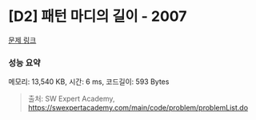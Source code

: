 # [D2] 패턴 마디의 길이 - 2007 

[문제 링크](https://swexpertacademy.com/main/code/problem/problemDetail.do?contestProbId=AV5P1kNKAl8DFAUq) 

### 성능 요약

메모리: 13,540 KB, 시간: 6 ms, 코드길이: 593 Bytes



> 출처: SW Expert Academy, https://swexpertacademy.com/main/code/problem/problemList.do
